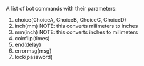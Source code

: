 A list of bot commands with their parameters:

1. choice(ChoiceA, ChoiceB, ChoiceC, ChoiceD)
2. inch(mm) NOTE: this converts milimeters to inches
3. mm(inch) NOTE: this converts inches to milimeters
4. coinflip(times)
5. end(delay)
6. errormsg(msg)
7. lock(password)
